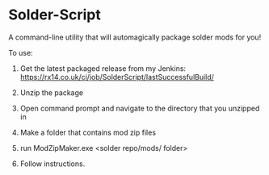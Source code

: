 Solder-Script
=============

A command-line utility that will automagically package solder mods for you!

To use:

1) Get the latest packaged release from my Jenkins: https://rx14.co.uk/ci/job/SolderScript/lastSuccessfulBuild/

2) Unzip the package

3) Open command prompt and navigate to the directory that you unzipped in

4) Make a folder that contains mod zip files

5) run ModZipMaker.exe <inputfolder> <temporary folder> <solder repo/mods/ folder>

6) Follow instructions.

